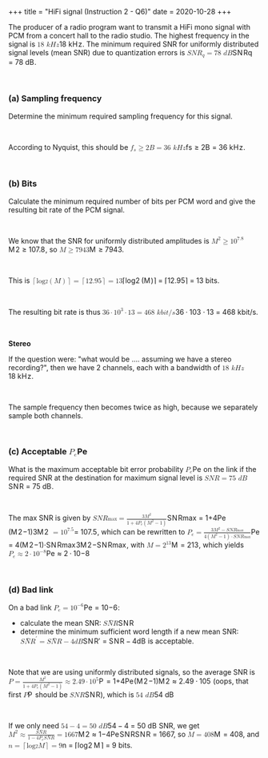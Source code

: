 +++
title = "HiFi signal (Instruction 2 - Q6)"
date = 2020-10-28
+++
<p>The producer of a radio program want to transmit a HiFi mono signal with PCM from a concert hall to the radio studio. The highest frequency in the signal is <span class="ql-formula" data-value="18\ kHz">﻿<span contenteditable="false"><span class="katex"><span class="katex-mathml"><math><semantics><mrow><mn>18</mn><mtext>&nbsp;</mtext><mi>k</mi><mi>H</mi><mi>z</mi></mrow><annotation encoding="application/x-tex">18\ kHz</annotation></semantics></math></span><span class="katex-html" aria-hidden="true"><span class="base"><span class="strut" style="height: 0.69444em; vertical-align: 0em;"></span><span class="mord">1</span><span class="mord">8</span><span class="mspace">&nbsp;</span><span style="margin-right: 0.03148em;" class="mord mathdefault">k</span><span style="margin-right: 0.08125em;" class="mord mathdefault">H</span><span style="margin-right: 0.04398em;" class="mord mathdefault">z</span></span></span></span></span>﻿</span>. The minimum required SNR for uniformly distributed signal levels (mean SNR) due to quantization errors is <span class="ql-formula" data-value="SNR_q=78\ dB">﻿<span contenteditable="false"><span class="katex"><span class="katex-mathml"><math><semantics><mrow><mi>S</mi><mi>N</mi><msub><mi>R</mi><mi>q</mi></msub><mo>=</mo><mn>78</mn><mtext>&nbsp;</mtext><mi>d</mi><mi>B</mi></mrow><annotation encoding="application/x-tex">SNR_q=78\ dB</annotation></semantics></math></span><span class="katex-html" aria-hidden="true"><span class="base"><span class="strut" style="height: 0.969438em; vertical-align: -0.286108em;"></span><span style="margin-right: 0.05764em;" class="mord mathdefault">S</span><span style="margin-right: 0.10903em;" class="mord mathdefault">N</span><span class="mord"><span style="margin-right: 0.00773em;" class="mord mathdefault">R</span><span class="msupsub"><span class="vlist-t vlist-t2"><span class="vlist-r"><span class="vlist" style="height: 0.15139200000000003em;"><span class="" style="top: -2.5500000000000003em; margin-left: -0.00773em; margin-right: 0.05em;"><span class="pstrut" style="height: 2.7em;"></span><span class="sizing reset-size6 size3 mtight"><span style="margin-right: 0.03588em;" class="mord mathdefault mtight">q</span></span></span></span><span class="vlist-s">​</span></span><span class="vlist-r"><span class="vlist" style="height: 0.286108em;"><span class=""></span></span></span></span></span></span><span class="mspace" style="margin-right: 0.2777777777777778em;"></span><span class="mrel">=</span><span class="mspace" style="margin-right: 0.2777777777777778em;"></span></span><span class="base"><span class="strut" style="height: 0.69444em; vertical-align: 0em;"></span><span class="mord">7</span><span class="mord">8</span><span class="mspace">&nbsp;</span><span class="mord mathdefault">d</span><span style="margin-right: 0.05017em;" class="mord mathdefault">B</span></span></span></span></span>﻿</span>.</p><p><br></p><h3 id="(a)-sampling-frequency">(a) Sampling frequency</h3><p>Determine the minimum required sampling frequency for this signal.</p><p><br></p><p>According to Nyquist, this should be <span class="ql-formula" data-value="f_s\ge2B=36\ kHz">﻿<span contenteditable="false"><span class="katex"><span class="katex-mathml"><math><semantics><mrow><msub><mi>f</mi><mi>s</mi></msub><mo>≥</mo><mn>2</mn><mi>B</mi><mo>=</mo><mn>36</mn><mtext>&nbsp;</mtext><mi>k</mi><mi>H</mi><mi>z</mi></mrow><annotation encoding="application/x-tex">f_s\ge2B=36\ kHz</annotation></semantics></math></span><span class="katex-html" aria-hidden="true"><span class="base"><span class="strut" style="height: 0.8888799999999999em; vertical-align: -0.19444em;"></span><span class="mord"><span style="margin-right: 0.10764em;" class="mord mathdefault">f</span><span class="msupsub"><span class="vlist-t vlist-t2"><span class="vlist-r"><span class="vlist" style="height: 0.151392em;"><span class="" style="top: -2.5500000000000003em; margin-left: -0.10764em; margin-right: 0.05em;"><span class="pstrut" style="height: 2.7em;"></span><span class="sizing reset-size6 size3 mtight"><span class="mord mathdefault mtight">s</span></span></span></span><span class="vlist-s">​</span></span><span class="vlist-r"><span class="vlist" style="height: 0.15em;"><span class=""></span></span></span></span></span></span><span class="mspace" style="margin-right: 0.2777777777777778em;"></span><span class="mrel">≥</span><span class="mspace" style="margin-right: 0.2777777777777778em;"></span></span><span class="base"><span class="strut" style="height: 0.68333em; vertical-align: 0em;"></span><span class="mord">2</span><span style="margin-right: 0.05017em;" class="mord mathdefault">B</span><span class="mspace" style="margin-right: 0.2777777777777778em;"></span><span class="mrel">=</span><span class="mspace" style="margin-right: 0.2777777777777778em;"></span></span><span class="base"><span class="strut" style="height: 0.69444em; vertical-align: 0em;"></span><span class="mord">3</span><span class="mord">6</span><span class="mspace">&nbsp;</span><span style="margin-right: 0.03148em;" class="mord mathdefault">k</span><span style="margin-right: 0.08125em;" class="mord mathdefault">H</span><span style="margin-right: 0.04398em;" class="mord mathdefault">z</span></span></span></span></span>﻿</span>.</p><p><br></p><h3 id="(b)-bits">(b) Bits</h3><p>Calculate the minimum required number of bits per PCM word and give the resulting bit rate of the PCM signal.</p><p><br></p><p>We know that the SNR for uniformly distributed amplitudes is <span class="ql-formula" data-value="M^2\ge10^{7.8}">﻿<span contenteditable="false"><span class="katex"><span class="katex-mathml"><math><semantics><mrow><msup><mi>M</mi><mn>2</mn></msup><mo>≥</mo><mn>1</mn><msup><mn>0</mn><mn>7.8</mn></msup></mrow><annotation encoding="application/x-tex">M^2\ge10^{7.8}</annotation></semantics></math></span><span class="katex-html" aria-hidden="true"><span class="base"><span class="strut" style="height: 0.950078em; vertical-align: -0.13597em;"></span><span class="mord"><span style="margin-right: 0.10903em;" class="mord mathdefault">M</span><span class="msupsub"><span class="vlist-t"><span class="vlist-r"><span class="vlist" style="height: 0.8141079999999999em;"><span class="" style="top: -3.063em; margin-right: 0.05em;"><span class="pstrut" style="height: 2.7em;"></span><span class="sizing reset-size6 size3 mtight"><span class="mord mtight">2</span></span></span></span></span></span></span></span><span class="mspace" style="margin-right: 0.2777777777777778em;"></span><span class="mrel">≥</span><span class="mspace" style="margin-right: 0.2777777777777778em;"></span></span><span class="base"><span class="strut" style="height: 0.8141079999999999em; vertical-align: 0em;"></span><span class="mord">1</span><span class="mord"><span class="mord">0</span><span class="msupsub"><span class="vlist-t"><span class="vlist-r"><span class="vlist" style="height: 0.8141079999999999em;"><span class="" style="top: -3.063em; margin-right: 0.05em;"><span class="pstrut" style="height: 2.7em;"></span><span class="sizing reset-size6 size3 mtight"><span class="mord mtight"><span class="mord mtight">7</span><span class="mord mtight">.</span><span class="mord mtight">8</span></span></span></span></span></span></span></span></span></span></span></span></span>﻿</span>, so <span class="ql-formula" data-value="M\ge7943">﻿<span contenteditable="false"><span class="katex"><span class="katex-mathml"><math><semantics><mrow><mi>M</mi><mo>≥</mo><mn>7943</mn></mrow><annotation encoding="application/x-tex">M\ge7943</annotation></semantics></math></span><span class="katex-html" aria-hidden="true"><span class="base"><span class="strut" style="height: 0.8193em; vertical-align: -0.13597em;"></span><span style="margin-right: 0.10903em;" class="mord mathdefault">M</span><span class="mspace" style="margin-right: 0.2777777777777778em;"></span><span class="mrel">≥</span><span class="mspace" style="margin-right: 0.2777777777777778em;"></span></span><span class="base"><span class="strut" style="height: 0.64444em; vertical-align: 0em;"></span><span class="mord">7</span><span class="mord">9</span><span class="mord">4</span><span class="mord">3</span></span></span></span></span>﻿</span>.</p><p><br></p><p>This is <span class="ql-formula" data-value="\lceil\log_2\left(M\right)\rceil=\lceil12.95\rceil=13">﻿<span contenteditable="false"><span class="katex"><span class="katex-mathml"><math><semantics><mrow><mo>⌈</mo><msub><mi>log</mi><mo>⁡</mo><mn>2</mn></msub><mrow><mo fence="true">(</mo><mi>M</mi><mo fence="true">)</mo></mrow><mo>⌉</mo><mo>=</mo><mo>⌈</mo><mn>12.95</mn><mo>⌉</mo><mo>=</mo><mn>13</mn></mrow><annotation encoding="application/x-tex">\lceil\log_2\left(M\right)\rceil=\lceil12.95\rceil=13</annotation></semantics></math></span><span class="katex-html" aria-hidden="true"><span class="base"><span class="strut" style="height: 1em; vertical-align: -0.25em;"></span><span class="mopen">⌈</span><span class="mop"><span class="mop">lo<span style="margin-right: 0.01389em;">g</span></span><span class="msupsub"><span class="vlist-t vlist-t2"><span class="vlist-r"><span class="vlist" style="height: 0.20696799999999996em;"><span class="" style="top: -2.4558600000000004em; margin-right: 0.05em;"><span class="pstrut" style="height: 2.7em;"></span><span class="sizing reset-size6 size3 mtight"><span class="mord mtight">2</span></span></span></span><span class="vlist-s">​</span></span><span class="vlist-r"><span class="vlist" style="height: 0.24414em;"><span class=""></span></span></span></span></span></span><span class="mspace" style="margin-right: 0.16666666666666666em;"></span><span class="minner"><span class="mopen delimcenter" style="top: 0em;">(</span><span style="margin-right: 0.10903em;" class="mord mathdefault">M</span><span class="mclose delimcenter" style="top: 0em;">)</span></span><span class="mclose">⌉</span><span class="mspace" style="margin-right: 0.2777777777777778em;"></span><span class="mrel">=</span><span class="mspace" style="margin-right: 0.2777777777777778em;"></span></span><span class="base"><span class="strut" style="height: 1em; vertical-align: -0.25em;"></span><span class="mopen">⌈</span><span class="mord">1</span><span class="mord">2</span><span class="mord">.</span><span class="mord">9</span><span class="mord">5</span><span class="mclose">⌉</span><span class="mspace" style="margin-right: 0.2777777777777778em;"></span><span class="mrel">=</span><span class="mspace" style="margin-right: 0.2777777777777778em;"></span></span><span class="base"><span class="strut" style="height: 0.64444em; vertical-align: 0em;"></span><span class="mord">1</span><span class="mord">3</span></span></span></span></span>﻿</span> bits.</p><p><br></p><p>The resulting bit rate is thus <span class="ql-formula" data-value="36\cdot10^3\cdot13=468\ kbit/s">﻿<span contenteditable="false"><span class="katex"><span class="katex-mathml"><math><semantics><mrow><mn>36</mn><mo>⋅</mo><mn>1</mn><msup><mn>0</mn><mn>3</mn></msup><mo>⋅</mo><mn>13</mn><mo>=</mo><mn>468</mn><mtext>&nbsp;</mtext><mi>k</mi><mi>b</mi><mi>i</mi><mi>t</mi><mi mathvariant="normal">/</mi><mi>s</mi></mrow><annotation encoding="application/x-tex">36\cdot10^3\cdot13=468\ kbit/s</annotation></semantics></math></span><span class="katex-html" aria-hidden="true"><span class="base"><span class="strut" style="height: 0.64444em; vertical-align: 0em;"></span><span class="mord">3</span><span class="mord">6</span><span class="mspace" style="margin-right: 0.2222222222222222em;"></span><span class="mbin">⋅</span><span class="mspace" style="margin-right: 0.2222222222222222em;"></span></span><span class="base"><span class="strut" style="height: 0.8141079999999999em; vertical-align: 0em;"></span><span class="mord">1</span><span class="mord"><span class="mord">0</span><span class="msupsub"><span class="vlist-t"><span class="vlist-r"><span class="vlist" style="height: 0.8141079999999999em;"><span class="" style="top: -3.063em; margin-right: 0.05em;"><span class="pstrut" style="height: 2.7em;"></span><span class="sizing reset-size6 size3 mtight"><span class="mord mtight">3</span></span></span></span></span></span></span></span><span class="mspace" style="margin-right: 0.2222222222222222em;"></span><span class="mbin">⋅</span><span class="mspace" style="margin-right: 0.2222222222222222em;"></span></span><span class="base"><span class="strut" style="height: 0.64444em; vertical-align: 0em;"></span><span class="mord">1</span><span class="mord">3</span><span class="mspace" style="margin-right: 0.2777777777777778em;"></span><span class="mrel">=</span><span class="mspace" style="margin-right: 0.2777777777777778em;"></span></span><span class="base"><span class="strut" style="height: 1em; vertical-align: -0.25em;"></span><span class="mord">4</span><span class="mord">6</span><span class="mord">8</span><span class="mspace">&nbsp;</span><span style="margin-right: 0.03148em;" class="mord mathdefault">k</span><span class="mord mathdefault">b</span><span class="mord mathdefault">i</span><span class="mord mathdefault">t</span><span class="mord">/</span><span class="mord mathdefault">s</span></span></span></span></span>﻿</span>.</p><p><br></p><p><strong>Stereo</strong></p><p>If the question were: "what would be .... assuming we have a stereo recording?", then we have 2 channels, each with a bandwidth of <span class="ql-formula" data-value="18\ kHz">﻿<span contenteditable="false"><span class="katex"><span class="katex-mathml"><math><semantics><mrow><mn>18</mn><mtext>&nbsp;</mtext><mi>k</mi><mi>H</mi><mi>z</mi></mrow><annotation encoding="application/x-tex">18\ kHz</annotation></semantics></math></span><span class="katex-html" aria-hidden="true"><span class="base"><span class="strut" style="height: 0.69444em; vertical-align: 0em;"></span><span class="mord">1</span><span class="mord">8</span><span class="mspace">&nbsp;</span><span style="margin-right: 0.03148em;" class="mord mathdefault">k</span><span style="margin-right: 0.08125em;" class="mord mathdefault">H</span><span style="margin-right: 0.04398em;" class="mord mathdefault">z</span></span></span></span></span>﻿</span>. </p><p><br></p><p>The sample frequency then becomes twice as high, because we separately sample both channels.</p><p><br></p><h3 id="(c)-acceptable-﻿pep_epe​﻿-">(c) Acceptable <span class="ql-formula" data-value="P_e">﻿<span contenteditable="false"><span class="katex"><span class="katex-mathml"><math><semantics><mrow><msub><mi>P</mi><mi>e</mi></msub></mrow><annotation encoding="application/x-tex">P_e</annotation></semantics></math></span><span class="katex-html" aria-hidden="true"><span class="base"><span class="strut" style="height: 0.83333em; vertical-align: -0.15em;"></span><span class="mord"><span style="margin-right: 0.13889em;" class="mord mathdefault">P</span><span class="msupsub"><span class="vlist-t vlist-t2"><span class="vlist-r"><span class="vlist" style="height: 0.151392em;"><span class="" style="top: -2.5500000000000003em; margin-left: -0.13889em; margin-right: 0.05em;"><span class="pstrut" style="height: 2.7em;"></span><span class="sizing reset-size6 size3 mtight"><span class="mord mathdefault mtight">e</span></span></span></span><span class="vlist-s">​</span></span><span class="vlist-r"><span class="vlist" style="height: 0.15em;"><span class=""></span></span></span></span></span></span></span></span></span></span>﻿</span> </h3><p>What is the maximum acceptable bit error probability <span class="ql-formula" data-value="P_e">﻿<span contenteditable="false"><span class="katex"><span class="katex-mathml"><math><semantics><mrow><msub><mi>P</mi><mi>e</mi></msub></mrow><annotation encoding="application/x-tex">P_e</annotation></semantics></math></span><span class="katex-html" aria-hidden="true"><span class="base"><span class="strut" style="height: 0.83333em; vertical-align: -0.15em;"></span><span class="mord"><span style="margin-right: 0.13889em;" class="mord mathdefault">P</span><span class="msupsub"><span class="vlist-t vlist-t2"><span class="vlist-r"><span class="vlist" style="height: 0.151392em;"><span class="" style="top: -2.5500000000000003em; margin-left: -0.13889em; margin-right: 0.05em;"><span class="pstrut" style="height: 2.7em;"></span><span class="sizing reset-size6 size3 mtight"><span class="mord mathdefault mtight">e</span></span></span></span><span class="vlist-s">​</span></span><span class="vlist-r"><span class="vlist" style="height: 0.15em;"><span class=""></span></span></span></span></span></span></span></span></span></span>﻿</span> on the link if the required SNR at the destination for maximum signal level is <span class="ql-formula" data-value="SNR=75\ dB">﻿<span contenteditable="false"><span class="katex"><span class="katex-mathml"><math><semantics><mrow><mi>S</mi><mi>N</mi><mi>R</mi><mo>=</mo><mn>75</mn><mtext>&nbsp;</mtext><mi>d</mi><mi>B</mi></mrow><annotation encoding="application/x-tex">SNR=75\ dB</annotation></semantics></math></span><span class="katex-html" aria-hidden="true"><span class="base"><span class="strut" style="height: 0.68333em; vertical-align: 0em;"></span><span style="margin-right: 0.05764em;" class="mord mathdefault">S</span><span style="margin-right: 0.10903em;" class="mord mathdefault">N</span><span style="margin-right: 0.00773em;" class="mord mathdefault">R</span><span class="mspace" style="margin-right: 0.2777777777777778em;"></span><span class="mrel">=</span><span class="mspace" style="margin-right: 0.2777777777777778em;"></span></span><span class="base"><span class="strut" style="height: 0.69444em; vertical-align: 0em;"></span><span class="mord">7</span><span class="mord">5</span><span class="mspace">&nbsp;</span><span class="mord mathdefault">d</span><span style="margin-right: 0.05017em;" class="mord mathdefault">B</span></span></span></span></span>﻿</span>.</p><p><br></p><p>The max SNR is given by <span class="ql-formula" data-value="SNR_{\max}=\frac{3M^2}{1+4P_e\left(M^2-1\right)}">﻿<span contenteditable="false"><span class="katex"><span class="katex-mathml"><math><semantics><mrow><mi>S</mi><mi>N</mi><msub><mi>R</mi><mi>max</mi><mo>⁡</mo></msub><mo>=</mo><mfrac><mrow><mn>3</mn><msup><mi>M</mi><mn>2</mn></msup></mrow><mrow><mn>1</mn><mo>+</mo><mn>4</mn><msub><mi>P</mi><mi>e</mi></msub><mrow><mo fence="true">(</mo><msup><mi>M</mi><mn>2</mn></msup><mo>−</mo><mn>1</mn><mo fence="true">)</mo></mrow></mrow></mfrac></mrow><annotation encoding="application/x-tex">SNR_{\max}=\frac{3M^2}{1+4P_e\left(M^2-1\right)}</annotation></semantics></math></span><span class="katex-html" aria-hidden="true"><span class="base"><span class="strut" style="height: 0.83333em; vertical-align: -0.15em;"></span><span style="margin-right: 0.05764em;" class="mord mathdefault">S</span><span style="margin-right: 0.10903em;" class="mord mathdefault">N</span><span class="mord"><span style="margin-right: 0.00773em;" class="mord mathdefault">R</span><span class="msupsub"><span class="vlist-t vlist-t2"><span class="vlist-r"><span class="vlist" style="height: 0.151392em;"><span class="" style="top: -2.151392em; margin-left: -0.00773em; margin-right: 0.05em;"><span class="pstrut" style="height: 2.301392em;"></span><span class="sizing reset-size6 size3 mtight"><span class="mord mtight"><span class="mop mtight">max</span></span></span></span></span><span class="vlist-s">​</span></span><span class="vlist-r"><span class="vlist" style="height: 0.15em;"><span class=""></span></span></span></span></span></span><span class="mspace" style="margin-right: 0.2777777777777778em;"></span><span class="mrel">=</span><span class="mspace" style="margin-right: 0.2777777777777778em;"></span></span><span class="base"><span class="strut" style="height: 1.53792em; vertical-align: -0.52em;"></span><span class="mord"><span class="mopen nulldelimiter"></span><span class="mfrac"><span class="vlist-t vlist-t2"><span class="vlist-r"><span class="vlist" style="height: 1.01792em;"><span class="" style="top: -2.655em;"><span class="pstrut" style="height: 3em;"></span><span class="sizing reset-size6 size3 mtight"><span class="mord mtight"><span class="mord mtight">1</span><span class="mbin mtight">+</span><span class="mord mtight">4</span><span class="mord mtight"><span style="margin-right: 0.13889em;" class="mord mathdefault mtight">P</span><span class="msupsub"><span class="vlist-t vlist-t2"><span class="vlist-r"><span class="vlist" style="height: 0.16454285714285719em;"><span class="" style="top: -2.357em; margin-left: -0.13889em; margin-right: 0.07142857142857144em;"><span class="pstrut" style="height: 2.5em;"></span><span class="sizing reset-size3 size1 mtight"><span class="mord mathdefault mtight">e</span></span></span></span><span class="vlist-s">​</span></span><span class="vlist-r"><span class="vlist" style="height: 0.143em;"><span class=""></span></span></span></span></span></span><span class="minner mtight"><span class="mopen mtight delimcenter" style="top: 0em;"><span class="mtight">(</span></span><span class="mord mtight"><span style="margin-right: 0.10903em;" class="mord mathdefault mtight">M</span><span class="msupsub"><span class="vlist-t"><span class="vlist-r"><span class="vlist" style="height: 0.7463142857142857em;"><span class="" style="top: -2.786em; margin-right: 0.07142857142857144em;"><span class="pstrut" style="height: 2.5em;"></span><span class="sizing reset-size3 size1 mtight"><span class="mord mtight">2</span></span></span></span></span></span></span></span><span class="mbin mtight">−</span><span class="mord mtight">1</span><span class="mclose mtight delimcenter" style="top: 0em;"><span class="mtight">)</span></span></span></span></span></span><span class="" style="top: -3.23em;"><span class="pstrut" style="height: 3em;"></span><span class="frac-line" style="border-bottom-width: 0.04em;"></span></span><span class="" style="top: -3.394em;"><span class="pstrut" style="height: 3em;"></span><span class="sizing reset-size6 size3 mtight"><span class="mord mtight"><span class="mord mtight">3</span><span class="mord mtight"><span style="margin-right: 0.10903em;" class="mord mathdefault mtight">M</span><span class="msupsub"><span class="vlist-t"><span class="vlist-r"><span class="vlist" style="height: 0.8913142857142857em;"><span class="" style="top: -2.931em; margin-right: 0.07142857142857144em;"><span class="pstrut" style="height: 2.5em;"></span><span class="sizing reset-size3 size1 mtight"><span class="mord mtight">2</span></span></span></span></span></span></span></span></span></span></span></span><span class="vlist-s">​</span></span><span class="vlist-r"><span class="vlist" style="height: 0.52em;"><span class=""></span></span></span></span></span><span class="mclose nulldelimiter"></span></span></span></span></span></span>﻿</span> <span class="ql-formula" data-value="=10^{7.5}">﻿<span contenteditable="false"><span class="katex"><span class="katex-mathml"><math><semantics><mrow><mo>=</mo><mn>1</mn><msup><mn>0</mn><mn>7.5</mn></msup></mrow><annotation encoding="application/x-tex">=10^{7.5}</annotation></semantics></math></span><span class="katex-html" aria-hidden="true"><span class="base"><span class="strut" style="height: 0.36687em; vertical-align: 0em;"></span><span class="mrel">=</span><span class="mspace" style="margin-right: 0.2777777777777778em;"></span></span><span class="base"><span class="strut" style="height: 0.8141079999999999em; vertical-align: 0em;"></span><span class="mord">1</span><span class="mord"><span class="mord">0</span><span class="msupsub"><span class="vlist-t"><span class="vlist-r"><span class="vlist" style="height: 0.8141079999999999em;"><span class="" style="top: -3.063em; margin-right: 0.05em;"><span class="pstrut" style="height: 2.7em;"></span><span class="sizing reset-size6 size3 mtight"><span class="mord mtight"><span class="mord mtight">7</span><span class="mord mtight">.</span><span class="mord mtight">5</span></span></span></span></span></span></span></span></span></span></span></span></span>﻿</span>, which can be rewritten to <span class="ql-formula" data-value="P_e=\frac{3M^2-SNR_{\max}}{4\left(M^2-1\right)\cdot SNR_{\max}}">﻿<span contenteditable="false"><span class="katex"><span class="katex-mathml"><math><semantics><mrow><msub><mi>P</mi><mi>e</mi></msub><mo>=</mo><mfrac><mrow><mn>3</mn><msup><mi>M</mi><mn>2</mn></msup><mo>−</mo><mi>S</mi><mi>N</mi><msub><mi>R</mi><mi>max</mi><mo>⁡</mo></msub></mrow><mrow><mn>4</mn><mrow><mo fence="true">(</mo><msup><mi>M</mi><mn>2</mn></msup><mo>−</mo><mn>1</mn><mo fence="true">)</mo></mrow><mo>⋅</mo><mi>S</mi><mi>N</mi><msub><mi>R</mi><mi>max</mi><mo>⁡</mo></msub></mrow></mfrac></mrow><annotation encoding="application/x-tex">P_e=\frac{3M^2-SNR_{\max}}{4\left(M^2-1\right)\cdot SNR_{\max}}</annotation></semantics></math></span><span class="katex-html" aria-hidden="true"><span class="base"><span class="strut" style="height: 0.83333em; vertical-align: -0.15em;"></span><span class="mord"><span style="margin-right: 0.13889em;" class="mord mathdefault">P</span><span class="msupsub"><span class="vlist-t vlist-t2"><span class="vlist-r"><span class="vlist" style="height: 0.151392em;"><span class="" style="top: -2.5500000000000003em; margin-left: -0.13889em; margin-right: 0.05em;"><span class="pstrut" style="height: 2.7em;"></span><span class="sizing reset-size6 size3 mtight"><span class="mord mathdefault mtight">e</span></span></span></span><span class="vlist-s">​</span></span><span class="vlist-r"><span class="vlist" style="height: 0.15em;"><span class=""></span></span></span></span></span></span><span class="mspace" style="margin-right: 0.2777777777777778em;"></span><span class="mrel">=</span><span class="mspace" style="margin-right: 0.2777777777777778em;"></span></span><span class="base"><span class="strut" style="height: 1.55402em; vertical-align: -0.52em;"></span><span class="mord"><span class="mopen nulldelimiter"></span><span class="mfrac"><span class="vlist-t vlist-t2"><span class="vlist-r"><span class="vlist" style="height: 1.03402em;"><span class="" style="top: -2.655em;"><span class="pstrut" style="height: 3em;"></span><span class="sizing reset-size6 size3 mtight"><span class="mord mtight"><span class="mord mtight">4</span><span class="minner mtight"><span class="mopen mtight delimcenter" style="top: 0em;"><span class="mtight">(</span></span><span class="mord mtight"><span style="margin-right: 0.10903em;" class="mord mathdefault mtight">M</span><span class="msupsub"><span class="vlist-t"><span class="vlist-r"><span class="vlist" style="height: 0.7463142857142857em;"><span class="" style="top: -2.786em; margin-right: 0.07142857142857144em;"><span class="pstrut" style="height: 2.5em;"></span><span class="sizing reset-size3 size1 mtight"><span class="mord mtight">2</span></span></span></span></span></span></span></span><span class="mbin mtight">−</span><span class="mord mtight">1</span><span class="mclose mtight delimcenter" style="top: 0em;"><span class="mtight">)</span></span></span><span class="mbin mtight">⋅</span><span style="margin-right: 0.05764em;" class="mord mathdefault mtight">S</span><span style="margin-right: 0.10903em;" class="mord mathdefault mtight">N</span><span class="mord mtight"><span style="margin-right: 0.00773em;" class="mord mathdefault mtight">R</span><span class="msupsub"><span class="vlist-t vlist-t2"><span class="vlist-r"><span class="vlist" style="height: 0.16454285714285719em;"><span class="" style="top: -2.1645428571428575em; margin-left: -0.00773em; margin-right: 0.07142857142857144em;"><span class="pstrut" style="height: 2.3075428571428573em;"></span><span class="sizing reset-size3 size1 mtight"><span class="mord mtight"><span class="mop mtight">max</span></span></span></span></span><span class="vlist-s">​</span></span><span class="vlist-r"><span class="vlist" style="height: 0.143em;"><span class=""></span></span></span></span></span></span></span></span></span><span class="" style="top: -3.23em;"><span class="pstrut" style="height: 3em;"></span><span class="frac-line" style="border-bottom-width: 0.04em;"></span></span><span class="" style="top: -3.4101em;"><span class="pstrut" style="height: 3em;"></span><span class="sizing reset-size6 size3 mtight"><span class="mord mtight"><span class="mord mtight">3</span><span class="mord mtight"><span style="margin-right: 0.10903em;" class="mord mathdefault mtight">M</span><span class="msupsub"><span class="vlist-t"><span class="vlist-r"><span class="vlist" style="height: 0.8913142857142857em;"><span class="" style="top: -2.931em; margin-right: 0.07142857142857144em;"><span class="pstrut" style="height: 2.5em;"></span><span class="sizing reset-size3 size1 mtight"><span class="mord mtight">2</span></span></span></span></span></span></span></span><span class="mbin mtight">−</span><span style="margin-right: 0.05764em;" class="mord mathdefault mtight">S</span><span style="margin-right: 0.10903em;" class="mord mathdefault mtight">N</span><span class="mord mtight"><span style="margin-right: 0.00773em;" class="mord mathdefault mtight">R</span><span class="msupsub"><span class="vlist-t vlist-t2"><span class="vlist-r"><span class="vlist" style="height: 0.16454285714285719em;"><span class="" style="top: -2.1645428571428575em; margin-left: -0.00773em; margin-right: 0.07142857142857144em;"><span class="pstrut" style="height: 2.3075428571428573em;"></span><span class="sizing reset-size3 size1 mtight"><span class="mord mtight"><span class="mop mtight">max</span></span></span></span></span><span class="vlist-s">​</span></span><span class="vlist-r"><span class="vlist" style="height: 0.143em;"><span class=""></span></span></span></span></span></span></span></span></span></span><span class="vlist-s">​</span></span><span class="vlist-r"><span class="vlist" style="height: 0.52em;"><span class=""></span></span></span></span></span><span class="mclose nulldelimiter"></span></span></span></span></span></span>﻿</span>, with <span class="ql-formula" data-value="M=2^{13}">﻿<span contenteditable="false"><span class="katex"><span class="katex-mathml"><math><semantics><mrow><mi>M</mi><mo>=</mo><msup><mn>2</mn><mn>13</mn></msup></mrow><annotation encoding="application/x-tex">M=2^{13}</annotation></semantics></math></span><span class="katex-html" aria-hidden="true"><span class="base"><span class="strut" style="height: 0.68333em; vertical-align: 0em;"></span><span style="margin-right: 0.10903em;" class="mord mathdefault">M</span><span class="mspace" style="margin-right: 0.2777777777777778em;"></span><span class="mrel">=</span><span class="mspace" style="margin-right: 0.2777777777777778em;"></span></span><span class="base"><span class="strut" style="height: 0.8141079999999999em; vertical-align: 0em;"></span><span class="mord"><span class="mord">2</span><span class="msupsub"><span class="vlist-t"><span class="vlist-r"><span class="vlist" style="height: 0.8141079999999999em;"><span class="" style="top: -3.063em; margin-right: 0.05em;"><span class="pstrut" style="height: 2.7em;"></span><span class="sizing reset-size6 size3 mtight"><span class="mord mtight"><span class="mord mtight">1</span><span class="mord mtight">3</span></span></span></span></span></span></span></span></span></span></span></span></span>﻿</span>, which yields <span class="ql-formula" data-value="P_e\approx2\cdot10^{-8}">﻿<span contenteditable="false"><span class="katex"><span class="katex-mathml"><math><semantics><mrow><msub><mi>P</mi><mi>e</mi></msub><mo>≈</mo><mn>2</mn><mo>⋅</mo><mn>1</mn><msup><mn>0</mn><mrow><mo>−</mo><mn>8</mn></mrow></msup></mrow><annotation encoding="application/x-tex">P_e\approx2\cdot10^{-8}</annotation></semantics></math></span><span class="katex-html" aria-hidden="true"><span class="base"><span class="strut" style="height: 0.83333em; vertical-align: -0.15em;"></span><span class="mord"><span style="margin-right: 0.13889em;" class="mord mathdefault">P</span><span class="msupsub"><span class="vlist-t vlist-t2"><span class="vlist-r"><span class="vlist" style="height: 0.151392em;"><span class="" style="top: -2.5500000000000003em; margin-left: -0.13889em; margin-right: 0.05em;"><span class="pstrut" style="height: 2.7em;"></span><span class="sizing reset-size6 size3 mtight"><span class="mord mathdefault mtight">e</span></span></span></span><span class="vlist-s">​</span></span><span class="vlist-r"><span class="vlist" style="height: 0.15em;"><span class=""></span></span></span></span></span></span><span class="mspace" style="margin-right: 0.2777777777777778em;"></span><span class="mrel">≈</span><span class="mspace" style="margin-right: 0.2777777777777778em;"></span></span><span class="base"><span class="strut" style="height: 0.64444em; vertical-align: 0em;"></span><span class="mord">2</span><span class="mspace" style="margin-right: 0.2222222222222222em;"></span><span class="mbin">⋅</span><span class="mspace" style="margin-right: 0.2222222222222222em;"></span></span><span class="base"><span class="strut" style="height: 0.8141079999999999em; vertical-align: 0em;"></span><span class="mord">1</span><span class="mord"><span class="mord">0</span><span class="msupsub"><span class="vlist-t"><span class="vlist-r"><span class="vlist" style="height: 0.8141079999999999em;"><span class="" style="top: -3.063em; margin-right: 0.05em;"><span class="pstrut" style="height: 2.7em;"></span><span class="sizing reset-size6 size3 mtight"><span class="mord mtight"><span class="mord mtight">−</span><span class="mord mtight">8</span></span></span></span></span></span></span></span></span></span></span></span></span>﻿</span></p><p><br></p><h3 id="(d)-bad-link">(d) Bad link</h3><p>On a bad link <span class="ql-formula" data-value="P_e=10^{-6}">﻿<span contenteditable="false"><span class="katex"><span class="katex-mathml"><math><semantics><mrow><msub><mi>P</mi><mi>e</mi></msub><mo>=</mo><mn>1</mn><msup><mn>0</mn><mrow><mo>−</mo><mn>6</mn></mrow></msup></mrow><annotation encoding="application/x-tex">P_e=10^{-6}</annotation></semantics></math></span><span class="katex-html" aria-hidden="true"><span class="base"><span class="strut" style="height: 0.83333em; vertical-align: -0.15em;"></span><span class="mord"><span style="margin-right: 0.13889em;" class="mord mathdefault">P</span><span class="msupsub"><span class="vlist-t vlist-t2"><span class="vlist-r"><span class="vlist" style="height: 0.151392em;"><span class="" style="top: -2.5500000000000003em; margin-left: -0.13889em; margin-right: 0.05em;"><span class="pstrut" style="height: 2.7em;"></span><span class="sizing reset-size6 size3 mtight"><span class="mord mathdefault mtight">e</span></span></span></span><span class="vlist-s">​</span></span><span class="vlist-r"><span class="vlist" style="height: 0.15em;"><span class=""></span></span></span></span></span></span><span class="mspace" style="margin-right: 0.2777777777777778em;"></span><span class="mrel">=</span><span class="mspace" style="margin-right: 0.2777777777777778em;"></span></span><span class="base"><span class="strut" style="height: 0.8141079999999999em; vertical-align: 0em;"></span><span class="mord">1</span><span class="mord"><span class="mord">0</span><span class="msupsub"><span class="vlist-t"><span class="vlist-r"><span class="vlist" style="height: 0.8141079999999999em;"><span class="" style="top: -3.063em; margin-right: 0.05em;"><span class="pstrut" style="height: 2.7em;"></span><span class="sizing reset-size6 size3 mtight"><span class="mord mtight"><span class="mord mtight">−</span><span class="mord mtight">6</span></span></span></span></span></span></span></span></span></span></span></span></span>﻿</span>:</p><ul><li>calculate the mean SNR: <span class="ql-formula" data-value="\overline{SNR}">﻿<span contenteditable="false"><span class="katex"><span class="katex-mathml"><math><semantics><mrow><mover accent="true"><mrow><mi>S</mi><mi>N</mi><mi>R</mi></mrow><mo stretchy="true">‾</mo></mover></mrow><annotation encoding="application/x-tex">\overline{SNR}</annotation></semantics></math></span><span class="katex-html" aria-hidden="true"><span class="base"><span class="strut" style="height: 0.8833300000000001em; vertical-align: 0em;"></span><span class="mord overline"><span class="vlist-t"><span class="vlist-r"><span class="vlist" style="height: 0.8833300000000001em;"><span class="" style="top: -3em;"><span class="pstrut" style="height: 3em;"></span><span class="mord"><span style="margin-right: 0.05764em;" class="mord mathdefault">S</span><span style="margin-right: 0.10903em;" class="mord mathdefault">N</span><span style="margin-right: 0.00773em;" class="mord mathdefault">R</span></span></span><span class="" style="top: -3.80333em;"><span class="pstrut" style="height: 3em;"></span><span class="overline-line" style="border-bottom-width: 0.04em;"></span></span></span></span></span></span></span></span></span></span>﻿</span></li><li>determine the minimum sufficient word length if a new mean SNR: <span class="ql-formula" data-value="\overline{SNR}'=\overline{SNR}-4dB">﻿<span contenteditable="false"><span class="katex"><span class="katex-mathml"><math><semantics><mrow><msup><mover accent="true"><mrow><mi>S</mi><mi>N</mi><mi>R</mi></mrow><mo stretchy="true">‾</mo></mover><mo mathvariant="normal">′</mo></msup><mo>=</mo><mover accent="true"><mrow><mi>S</mi><mi>N</mi><mi>R</mi></mrow><mo stretchy="true">‾</mo></mover><mo>−</mo><mn>4</mn><mi>d</mi><mi>B</mi></mrow><annotation encoding="application/x-tex">\overline{SNR}&amp;#x27;=\overline{SNR}-4dB</annotation></semantics></math></span><span class="katex-html" aria-hidden="true"><span class="base"><span class="strut" style="height: 1.025122em; vertical-align: 0em;"></span><span class="mord"><span class="mord overline"><span class="vlist-t"><span class="vlist-r"><span class="vlist" style="height: 0.8833300000000001em;"><span class="" style="top: -3em;"><span class="pstrut" style="height: 3em;"></span><span class="mord"><span style="margin-right: 0.05764em;" class="mord mathdefault">S</span><span style="margin-right: 0.10903em;" class="mord mathdefault">N</span><span style="margin-right: 0.00773em;" class="mord mathdefault">R</span></span></span><span class="" style="top: -3.80333em;"><span class="pstrut" style="height: 3em;"></span><span class="overline-line" style="border-bottom-width: 0.04em;"></span></span></span></span></span></span><span class="msupsub"><span class="vlist-t"><span class="vlist-r"><span class="vlist" style="height: 1.025122em;"><span class="" style="top: -3.3362300000000005em; margin-right: 0.05em;"><span class="pstrut" style="height: 2.7em;"></span><span class="sizing reset-size6 size3 mtight"><span class="mord mtight"><span class="mord mtight">′</span></span></span></span></span></span></span></span></span><span class="mspace" style="margin-right: 0.2777777777777778em;"></span><span class="mrel">=</span><span class="mspace" style="margin-right: 0.2777777777777778em;"></span></span><span class="base"><span class="strut" style="height: 0.9666600000000001em; vertical-align: -0.08333em;"></span><span class="mord overline"><span class="vlist-t"><span class="vlist-r"><span class="vlist" style="height: 0.8833300000000001em;"><span class="" style="top: -3em;"><span class="pstrut" style="height: 3em;"></span><span class="mord"><span style="margin-right: 0.05764em;" class="mord mathdefault">S</span><span style="margin-right: 0.10903em;" class="mord mathdefault">N</span><span style="margin-right: 0.00773em;" class="mord mathdefault">R</span></span></span><span class="" style="top: -3.80333em;"><span class="pstrut" style="height: 3em;"></span><span class="overline-line" style="border-bottom-width: 0.04em;"></span></span></span></span></span></span><span class="mspace" style="margin-right: 0.2222222222222222em;"></span><span class="mbin">−</span><span class="mspace" style="margin-right: 0.2222222222222222em;"></span></span><span class="base"><span class="strut" style="height: 0.69444em; vertical-align: 0em;"></span><span class="mord">4</span><span class="mord mathdefault">d</span><span style="margin-right: 0.05017em;" class="mord mathdefault">B</span></span></span></span></span>﻿</span>  is acceptable.</li></ul><p><br></p><p>Note that we are using uniformly distributed signals, so the average SNR is <span class="ql-formula" data-value="P=\frac{M^2}{1+4P_e\left(M^2-1\right)}\approx2.49\cdot10^5">﻿<span contenteditable="false"><span class="katex"><span class="katex-mathml"><math><semantics><mrow><mi>P</mi><mo>=</mo><mfrac><msup><mi>M</mi><mn>2</mn></msup><mrow><mn>1</mn><mo>+</mo><mn>4</mn><msub><mi>P</mi><mi>e</mi></msub><mrow><mo fence="true">(</mo><msup><mi>M</mi><mn>2</mn></msup><mo>−</mo><mn>1</mn><mo fence="true">)</mo></mrow></mrow></mfrac><mo>≈</mo><mn>2.49</mn><mo>⋅</mo><mn>1</mn><msup><mn>0</mn><mn>5</mn></msup></mrow><annotation encoding="application/x-tex">P=\frac{M^2}{1+4P_e\left(M^2-1\right)}\approx2.49\cdot10^5</annotation></semantics></math></span><span class="katex-html" aria-hidden="true"><span class="base"><span class="strut" style="height: 0.68333em; vertical-align: 0em;"></span><span style="margin-right: 0.13889em;" class="mord mathdefault">P</span><span class="mspace" style="margin-right: 0.2777777777777778em;"></span><span class="mrel">=</span><span class="mspace" style="margin-right: 0.2777777777777778em;"></span></span><span class="base"><span class="strut" style="height: 1.53792em; vertical-align: -0.52em;"></span><span class="mord"><span class="mopen nulldelimiter"></span><span class="mfrac"><span class="vlist-t vlist-t2"><span class="vlist-r"><span class="vlist" style="height: 1.01792em;"><span class="" style="top: -2.655em;"><span class="pstrut" style="height: 3em;"></span><span class="sizing reset-size6 size3 mtight"><span class="mord mtight"><span class="mord mtight">1</span><span class="mbin mtight">+</span><span class="mord mtight">4</span><span class="mord mtight"><span style="margin-right: 0.13889em;" class="mord mathdefault mtight">P</span><span class="msupsub"><span class="vlist-t vlist-t2"><span class="vlist-r"><span class="vlist" style="height: 0.16454285714285719em;"><span class="" style="top: -2.357em; margin-left: -0.13889em; margin-right: 0.07142857142857144em;"><span class="pstrut" style="height: 2.5em;"></span><span class="sizing reset-size3 size1 mtight"><span class="mord mathdefault mtight">e</span></span></span></span><span class="vlist-s">​</span></span><span class="vlist-r"><span class="vlist" style="height: 0.143em;"><span class=""></span></span></span></span></span></span><span class="minner mtight"><span class="mopen mtight delimcenter" style="top: 0em;"><span class="mtight">(</span></span><span class="mord mtight"><span style="margin-right: 0.10903em;" class="mord mathdefault mtight">M</span><span class="msupsub"><span class="vlist-t"><span class="vlist-r"><span class="vlist" style="height: 0.7463142857142857em;"><span class="" style="top: -2.786em; margin-right: 0.07142857142857144em;"><span class="pstrut" style="height: 2.5em;"></span><span class="sizing reset-size3 size1 mtight"><span class="mord mtight">2</span></span></span></span></span></span></span></span><span class="mbin mtight">−</span><span class="mord mtight">1</span><span class="mclose mtight delimcenter" style="top: 0em;"><span class="mtight">)</span></span></span></span></span></span><span class="" style="top: -3.23em;"><span class="pstrut" style="height: 3em;"></span><span class="frac-line" style="border-bottom-width: 0.04em;"></span></span><span class="" style="top: -3.394em;"><span class="pstrut" style="height: 3em;"></span><span class="sizing reset-size6 size3 mtight"><span class="mord mtight"><span class="mord mtight"><span style="margin-right: 0.10903em;" class="mord mathdefault mtight">M</span><span class="msupsub"><span class="vlist-t"><span class="vlist-r"><span class="vlist" style="height: 0.8913142857142857em;"><span class="" style="top: -2.931em; margin-right: 0.07142857142857144em;"><span class="pstrut" style="height: 2.5em;"></span><span class="sizing reset-size3 size1 mtight"><span class="mord mtight">2</span></span></span></span></span></span></span></span></span></span></span></span><span class="vlist-s">​</span></span><span class="vlist-r"><span class="vlist" style="height: 0.52em;"><span class=""></span></span></span></span></span><span class="mclose nulldelimiter"></span></span><span class="mspace" style="margin-right: 0.2777777777777778em;"></span><span class="mrel">≈</span><span class="mspace" style="margin-right: 0.2777777777777778em;"></span></span><span class="base"><span class="strut" style="height: 0.64444em; vertical-align: 0em;"></span><span class="mord">2</span><span class="mord">.</span><span class="mord">4</span><span class="mord">9</span><span class="mspace" style="margin-right: 0.2222222222222222em;"></span><span class="mbin">⋅</span><span class="mspace" style="margin-right: 0.2222222222222222em;"></span></span><span class="base"><span class="strut" style="height: 0.8141079999999999em; vertical-align: 0em;"></span><span class="mord">1</span><span class="mord"><span class="mord">0</span><span class="msupsub"><span class="vlist-t"><span class="vlist-r"><span class="vlist" style="height: 0.8141079999999999em;"><span class="" style="top: -3.063em; margin-right: 0.05em;"><span class="pstrut" style="height: 2.7em;"></span><span class="sizing reset-size6 size3 mtight"><span class="mord mtight">5</span></span></span></span></span></span></span></span></span></span></span></span>﻿</span> (oops, that first <span class="ql-formula" data-value="P">﻿<span contenteditable="false"><span class="katex"><span class="katex-mathml"><math><semantics><mrow><mi>P</mi></mrow><annotation encoding="application/x-tex">P</annotation></semantics></math></span><span class="katex-html" aria-hidden="true"><span class="base"><span class="strut" style="height: 0.68333em; vertical-align: 0em;"></span><span style="margin-right: 0.13889em;" class="mord mathdefault">P</span></span></span></span></span>﻿</span> should be <span class="ql-formula" data-value="SNR">﻿<span contenteditable="false"><span class="katex"><span class="katex-mathml"><math><semantics><mrow><mi>S</mi><mi>N</mi><mi>R</mi></mrow><annotation encoding="application/x-tex">SNR</annotation></semantics></math></span><span class="katex-html" aria-hidden="true"><span class="base"><span class="strut" style="height: 0.68333em; vertical-align: 0em;"></span><span style="margin-right: 0.05764em;" class="mord mathdefault">S</span><span style="margin-right: 0.10903em;" class="mord mathdefault">N</span><span style="margin-right: 0.00773em;" class="mord mathdefault">R</span></span></span></span></span>﻿</span>), which is <span class="ql-formula" data-value="54\ dB">﻿<span contenteditable="false"><span class="katex"><span class="katex-mathml"><math><semantics><mrow><mn>54</mn><mtext>&nbsp;</mtext><mi>d</mi><mi>B</mi></mrow><annotation encoding="application/x-tex">54\ dB</annotation></semantics></math></span><span class="katex-html" aria-hidden="true"><span class="base"><span class="strut" style="height: 0.69444em; vertical-align: 0em;"></span><span class="mord">5</span><span class="mord">4</span><span class="mspace">&nbsp;</span><span class="mord mathdefault">d</span><span style="margin-right: 0.05017em;" class="mord mathdefault">B</span></span></span></span></span>﻿</span> </p><p><br></p><p>If we only need <span class="ql-formula" data-value="54-4=50\ dB">﻿<span contenteditable="false"><span class="katex"><span class="katex-mathml"><math><semantics><mrow><mn>54</mn><mo>−</mo><mn>4</mn><mo>=</mo><mn>50</mn><mtext>&nbsp;</mtext><mi>d</mi><mi>B</mi></mrow><annotation encoding="application/x-tex">54-4=50\ dB</annotation></semantics></math></span><span class="katex-html" aria-hidden="true"><span class="base"><span class="strut" style="height: 0.72777em; vertical-align: -0.08333em;"></span><span class="mord">5</span><span class="mord">4</span><span class="mspace" style="margin-right: 0.2222222222222222em;"></span><span class="mbin">−</span><span class="mspace" style="margin-right: 0.2222222222222222em;"></span></span><span class="base"><span class="strut" style="height: 0.64444em; vertical-align: 0em;"></span><span class="mord">4</span><span class="mspace" style="margin-right: 0.2777777777777778em;"></span><span class="mrel">=</span><span class="mspace" style="margin-right: 0.2777777777777778em;"></span></span><span class="base"><span class="strut" style="height: 0.69444em; vertical-align: 0em;"></span><span class="mord">5</span><span class="mord">0</span><span class="mspace">&nbsp;</span><span class="mord mathdefault">d</span><span style="margin-right: 0.05017em;" class="mord mathdefault">B</span></span></span></span></span>﻿</span> SNR, we get <span class="ql-formula" data-value="M^2\approx\frac{\overline{SNR}}{1-4P_e\overline{SNR}}=1667">﻿<span contenteditable="false"><span class="katex"><span class="katex-mathml"><math><semantics><mrow><msup><mi>M</mi><mn>2</mn></msup><mo>≈</mo><mfrac><mover accent="true"><mrow><mi>S</mi><mi>N</mi><mi>R</mi></mrow><mo stretchy="true">‾</mo></mover><mrow><mn>1</mn><mo>−</mo><mn>4</mn><msub><mi>P</mi><mi>e</mi></msub><mover accent="true"><mrow><mi>S</mi><mi>N</mi><mi>R</mi></mrow><mo stretchy="true">‾</mo></mover></mrow></mfrac><mo>=</mo><mn>1667</mn></mrow><annotation encoding="application/x-tex">M^2\approx\frac{\overline{SNR}}{1-4P_e\overline{SNR}}=1667</annotation></semantics></math></span><span class="katex-html" aria-hidden="true"><span class="base"><span class="strut" style="height: 0.8141079999999999em; vertical-align: 0em;"></span><span class="mord"><span style="margin-right: 0.10903em;" class="mord mathdefault">M</span><span class="msupsub"><span class="vlist-t"><span class="vlist-r"><span class="vlist" style="height: 0.8141079999999999em;"><span class="" style="top: -3.063em; margin-right: 0.05em;"><span class="pstrut" style="height: 2.7em;"></span><span class="sizing reset-size6 size3 mtight"><span class="mord mtight">2</span></span></span></span></span></span></span></span><span class="mspace" style="margin-right: 0.2777777777777778em;"></span><span class="mrel">≈</span><span class="mspace" style="margin-right: 0.2777777777777778em;"></span></span><span class="base"><span class="strut" style="height: 1.6037620000000001em; vertical-align: -0.5599310000000001em;"></span><span class="mord"><span class="mopen nulldelimiter"></span><span class="mfrac"><span class="vlist-t vlist-t2"><span class="vlist-r"><span class="vlist" style="height: 1.043831em;"><span class="" style="top: -2.5401689999999997em;"><span class="pstrut" style="height: 3em;"></span><span class="sizing reset-size6 size3 mtight"><span class="mord mtight"><span class="mord mtight">1</span><span class="mbin mtight">−</span><span class="mord mtight">4</span><span class="mord mtight"><span style="margin-right: 0.13889em;" class="mord mathdefault mtight">P</span><span class="msupsub"><span class="vlist-t vlist-t2"><span class="vlist-r"><span class="vlist" style="height: 0.16454285714285719em;"><span class="" style="top: -2.357em; margin-left: -0.13889em; margin-right: 0.07142857142857144em;"><span class="pstrut" style="height: 2.5em;"></span><span class="sizing reset-size3 size1 mtight"><span class="mord mathdefault mtight">e</span></span></span></span><span class="vlist-s">​</span></span><span class="vlist-r"><span class="vlist" style="height: 0.143em;"><span class=""></span></span></span></span></span></span><span class="mord overline mtight"><span class="vlist-t"><span class="vlist-r"><span class="vlist" style="height: 0.9283300000000001em;"><span class="" style="top: -3em;"><span class="pstrut" style="height: 3em;"></span><span class="mord mtight"><span style="margin-right: 0.05764em;" class="mord mathdefault mtight">S</span><span style="margin-right: 0.10903em;" class="mord mathdefault mtight">N</span><span style="margin-right: 0.00773em;" class="mord mathdefault mtight">R</span></span></span><span class="" style="top: -3.83033em;"><span class="pstrut" style="height: 3em;"></span><span class="overline-line mtight" style="border-bottom-width: 0.049em;"></span></span></span></span></span></span></span></span></span><span class="" style="top: -3.23em;"><span class="pstrut" style="height: 3em;"></span><span class="frac-line" style="border-bottom-width: 0.04em;"></span></span><span class="" style="top: -3.394em;"><span class="pstrut" style="height: 3em;"></span><span class="sizing reset-size6 size3 mtight"><span class="mord mtight"><span class="mord overline mtight"><span class="vlist-t"><span class="vlist-r"><span class="vlist" style="height: 0.9283300000000001em;"><span class="" style="top: -3em;"><span class="pstrut" style="height: 3em;"></span><span class="mord mtight"><span style="margin-right: 0.05764em;" class="mord mathdefault mtight">S</span><span style="margin-right: 0.10903em;" class="mord mathdefault mtight">N</span><span style="margin-right: 0.00773em;" class="mord mathdefault mtight">R</span></span></span><span class="" style="top: -3.83033em;"><span class="pstrut" style="height: 3em;"></span><span class="overline-line mtight" style="border-bottom-width: 0.049em;"></span></span></span></span></span></span></span></span></span></span><span class="vlist-s">​</span></span><span class="vlist-r"><span class="vlist" style="height: 0.5599310000000001em;"><span class=""></span></span></span></span></span><span class="mclose nulldelimiter"></span></span><span class="mspace" style="margin-right: 0.2777777777777778em;"></span><span class="mrel">=</span><span class="mspace" style="margin-right: 0.2777777777777778em;"></span></span><span class="base"><span class="strut" style="height: 0.64444em; vertical-align: 0em;"></span><span class="mord">1</span><span class="mord">6</span><span class="mord">6</span><span class="mord">7</span></span></span></span></span>﻿</span>, so <span class="ql-formula" data-value="M=408">﻿<span contenteditable="false"><span class="katex"><span class="katex-mathml"><math><semantics><mrow><mi>M</mi><mo>=</mo><mn>408</mn></mrow><annotation encoding="application/x-tex">M=408</annotation></semantics></math></span><span class="katex-html" aria-hidden="true"><span class="base"><span class="strut" style="height: 0.68333em; vertical-align: 0em;"></span><span style="margin-right: 0.10903em;" class="mord mathdefault">M</span><span class="mspace" style="margin-right: 0.2777777777777778em;"></span><span class="mrel">=</span><span class="mspace" style="margin-right: 0.2777777777777778em;"></span></span><span class="base"><span class="strut" style="height: 0.64444em; vertical-align: 0em;"></span><span class="mord">4</span><span class="mord">0</span><span class="mord">8</span></span></span></span></span>﻿</span>, and <span class="ql-formula" data-value="n=\lceil\log_2M\rceil=9">﻿<span contenteditable="false"><span class="katex"><span class="katex-mathml"><math><semantics><mrow><mi>n</mi><mo>=</mo><mo>⌈</mo><msub><mi>log</mi><mo>⁡</mo><mn>2</mn></msub><mi>M</mi><mo>⌉</mo><mo>=</mo><mn>9</mn></mrow><annotation encoding="application/x-tex">n=\lceil\log_2M\rceil=9</annotation></semantics></math></span><span class="katex-html" aria-hidden="true"><span class="base"><span class="strut" style="height: 0.43056em; vertical-align: 0em;"></span><span class="mord mathdefault">n</span><span class="mspace" style="margin-right: 0.2777777777777778em;"></span><span class="mrel">=</span><span class="mspace" style="margin-right: 0.2777777777777778em;"></span></span><span class="base"><span class="strut" style="height: 1em; vertical-align: -0.25em;"></span><span class="mopen">⌈</span><span class="mop"><span class="mop">lo<span style="margin-right: 0.01389em;">g</span></span><span class="msupsub"><span class="vlist-t vlist-t2"><span class="vlist-r"><span class="vlist" style="height: 0.20696799999999996em;"><span class="" style="top: -2.4558600000000004em; margin-right: 0.05em;"><span class="pstrut" style="height: 2.7em;"></span><span class="sizing reset-size6 size3 mtight"><span class="mord mtight">2</span></span></span></span><span class="vlist-s">​</span></span><span class="vlist-r"><span class="vlist" style="height: 0.24414em;"><span class=""></span></span></span></span></span></span><span class="mspace" style="margin-right: 0.16666666666666666em;"></span><span style="margin-right: 0.10903em;" class="mord mathdefault">M</span><span class="mclose">⌉</span><span class="mspace" style="margin-right: 0.2777777777777778em;"></span><span class="mrel">=</span><span class="mspace" style="margin-right: 0.2777777777777778em;"></span></span><span class="base"><span class="strut" style="height: 0.64444em; vertical-align: 0em;"></span><span class="mord">9</span></span></span></span></span>﻿</span> bits.</p>